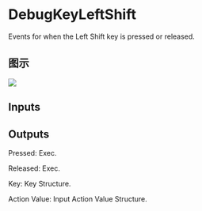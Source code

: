 # DebugKeyLeftShift

Events for when the Left Shift key is pressed or released.

## 图示

![]($-20221218-19200489.png)

## Inputs

## Outputs

Pressed: Exec.

Released: Exec.

Key: Key Structure.

Action Value: Input Action Value Structure.

